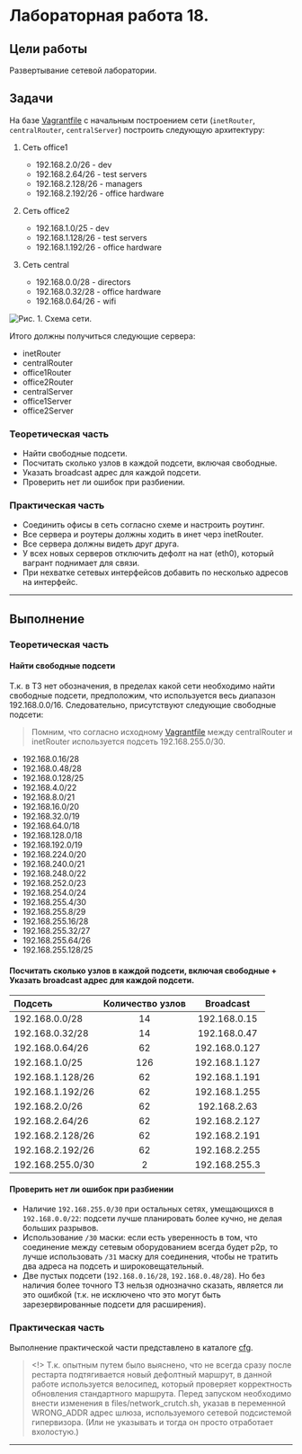 # Лабораторная работа 18.

## Цели работы

Развертывание сетевой лаборатории.

## Задачи

На базе [Vagrantfile](https://github.com/erlong15/otus-linux/tree/network) с начальным построением сети (`inetRouter`, `centralRouter`, `centralServer`) построить следующую архитектуру:

1. Сеть office1

    - 192.168.2.0/26 - dev
    - 192.168.2.64/26 - test servers
    - 192.168.2.128/26 - managers
    - 192.168.2.192/26 - office hardware

2. Сеть office2

    - 192.168.1.0/25 - dev
    - 192.168.1.128/26 - test servers
    - 192.168.1.192/26 - office hardware


3. Сеть central

    - 192.168.0.0/28 - directors
    - 192.168.0.32/28 - office hardware
    - 192.168.0.64/26 - wifi


![Рис. 1. Схема сети.](./addfiles/diag.png)

Итого должны получиться следующие сервера:

- inetRouter
- centralRouter
- office1Router
- office2Router
- centralServer
- office1Server
- office2Server

### Теоретическая часть

- Найти свободные подсети.
- Посчитать сколько узлов в каждой подсети, включая свободные.
- Указать broadcast адрес для каждой подсети.
- Проверить нет ли ошибок при разбиении.

### Практическая часть

- Соединить офисы в сеть согласно схеме и настроить роутинг.
- Все сервера и роутеры должны ходить в инет черз inetRouter.
- Все сервера должны видеть друг друга.
- У всех новых серверов отключить дефолт на нат (eth0), который вагрант поднимает для связи.
- При нехватке сетевых интерфейсов добавить по несколько адресов на интерфейс.

---

## Выполнение

### Теоретическая часть

#### Найти свободные подсети

Т.к. в ТЗ нет обозначения, в пределах какой сети необходимо найти свободные подсети, предположим, что используется весь диапазон 192.168.0.0/16. Следовательно, присутствуют следующие свободные подсети:

> Помним, что согласно исходному [Vagrantfile](https://github.com/erlong15/otus-linux/tree/network) между centralRouter и inetRouter используется подсеть 192.168.255.0/30.

- 192.168.0.16/28
- 192.168.0.48/28
- 192.168.0.128/25
- 192.168.4.0/22
- 192.168.8.0/21
- 192.168.16.0/20
- 192.168.32.0/19
- 192.168.64.0/18
- 192.168.128.0/18
- 192.168.192.0/19
- 192.168.224.0/20
- 192.168.240.0/21
- 192.168.248.0/22
- 192.168.252.0/23
- 192.168.254.0/24
- 192.168.255.4/30
- 192.168.255.8/29
- 192.168.255.16/28
- 192.168.255.32/27
- 192.168.255.64/26
- 192.168.255.128/25

#### Посчитать сколько узлов в каждой подсети, включая свободные + Указать broadcast адрес для каждой подсети.

| Подсеть | Количество узлов | Broadcast |
| :-- | :--: | :--: |
| 192.168.0.0/28 | 14 | 192.168.0.15 |
| 192.168.0.32/28 | 14 | 192.168.0.47 |
| 192.168.0.64/26 | 62 | 192.168.0.127 |
| 192.168.1.0/25 | 126 | 192.168.1.127 |
| 192.168.1.128/26 | 62 | 192.168.1.191 |
| 192.168.1.192/26 | 62 | 192.168.1.255 |
| 192.168.2.0/26 | 62 | 192.168.2.63 |
| 192.168.2.64/26 | 62 | 192.168.2.127 |
| 192.168.2.128/26 | 62 | 192.168.2.191 |
| 192.168.2.192/26 | 62 | 192.168.2.255 |
| 192.168.255.0/30 | 2 | 192.168.255.3 |

#### Проверить нет ли ошибок при разбиении

- Наличие `192.168.255.0/30` при остальных сетях, умещающихся в `192.168.0.0/22`: подсети лучше планировать более кучно, не делая больших разрывов.
- Использование `/30` маски: если есть уверенность в том, что соединение между сетевым оборудованием всегда будет p2p, то лучше использовать `/31` маску для соединения, чтобы не тратить два адреса на подсеть и широковещательный. 
- Две пустых подсети (`192.168.0.16/28`, `192.168.0.48/28`). Но без наличия более точного ТЗ нельзя однозначно сказать, является ли это ошибкой (т.к. не исключено что это могут быть зарезервированные подсети для расширения). 

### Практическая часть 

Выполнение практической части представлено в каталоге [cfg](./cfg).

> <!> Т.к. опытным путем было выяснено, что не всегда сразу после рестарта подтягивается новый дефолтный маршрут, в данной работе используется велосипед, который проверяет корректность обновления стандартного маршрута. Перед запуском необходимо внести изменения в files/network_crutch.sh, указав в переменной WRONG_ADDR адрес шлюза, используемого сетевой подсистемой гипервизора. (Или не указывать и тогда он просто отработает вхолостую.)

---
